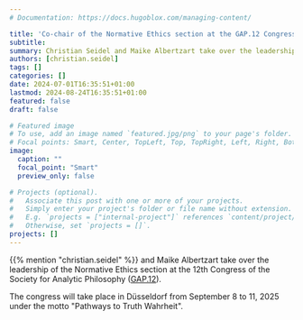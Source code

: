 ```yaml
---
# Documentation: https://docs.hugoblox.com/managing-content/

title: 'Co-chair of the Normative Ethics section at the GAP.12 Congress'
subtitle:  
summary: Christian Seidel and Maike Albertzart take over the leadership of the Normative Ethics section at the 12th Congress of the Society for Analytic Philosophy ([GAP.12](https://www.gap12.de/)). 
authors: [christian.seidel]
tags: []
categories: []
date: 2024-07-01T16:35:51+01:00
lastmod: 2024-08-24T16:35:51+01:00
featured: false
draft: false

# Featured image
# To use, add an image named `featured.jpg/png` to your page's folder.
# Focal points: Smart, Center, TopLeft, Top, TopRight, Left, Right, BottomLeft, Bottom, BottomRight.
image:
  caption: ""
  focal_point: "Smart"
  preview_only: false

# Projects (optional).
#   Associate this post with one or more of your projects.
#   Simply enter your project's folder or file name without extension.
#   E.g. `projects = ["internal-project"]` references `content/project/deep-learning/index.md`.
#   Otherwise, set `projects = []`.
projects: []
---
```


{{% mention "christian.seidel" %}} and Maike Albertzart take over the leadership of the Normative Ethics section at the 12th Congress of the Society for Analytic Philosophy ([GAP.12](https://www.gap12.de/)).

<!--more-->

The congress will take place in Düsseldorf from September 8 to 11, 2025 under the motto "Pathways to Truth Wahrheit". 
<!--- Exposés for section contributions can be submitted until April 30, 2024 (to the [Call for Papers](https://www.uni-muenster.de/DKPhil2024/kongress/cfp.html)). --->
